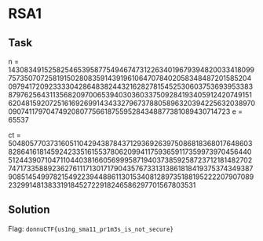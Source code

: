 # RSA1

## Task

n = 143083491525825465395877549467473122634019679394820033418099757350707258191502808359143919610647078402058348487201585204097941720923333042864838244321628278154525306037536939533838797625643113568209700653940303603375092841934059124207491516204815920725161692699143433279673788058963203942256320389700907411797047492080775661875595284348877381089430714723
e = 65537

ct = 50480577037316051104294387843712936926397508681836801764860382864161814592423351615537806209941175936591173599739704564405124439071047110440381660569995871940373859258723712181482702747173358892362761117130171790435767331313861818419375374349387908514549978215492239448861130153408128973518819522220790708923299148138331918452722918246586297701567803531

## Solution

Flag: `donnuCTF{us1ng_sma11_pr1m3s_is_not_secure}`